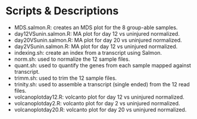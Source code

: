 # Scripts & Descriptions
  
  + MDS.salmon.R: creates an MDS plot for the 8 group-able samples.
  + day12VSunin.salmon.R: MA plot for day 12 vs uninjured normalized.
  + day20VSunin.salmon.R: MA plot for day 20 vs uninjured normalized.
  + day2VSunin.salmon.R: MA plot for day 12 vs uninjured normalized.
  + indexing.sh: create an index from a transcript using Salmon.
  + norm.sh: used to normalize the 12 sample files.
  + quant.sh: used to quantify the genes from each sample mapped against transcript.
  + trimm.sh: used to trim the 12 sample files.
  + trinity.sh: used to assemble a transcript (single ended) from the 12 read files.
  + volcanoplotday12.R: volcanto plot for day 12 vs uninjured normalized.
  + volcanoplotday2.R: volcanto plot for day 2 vs uninjured normalized.
  + volcanoplotday20.R: volcanto plot for day 20 vs uninjured normalized.
